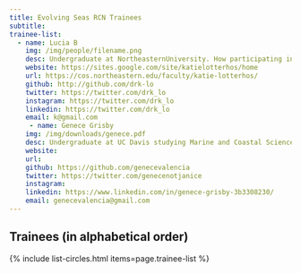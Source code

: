 ```yaml
---
title: Evolving Seas RCN Trainees
subtitle: 
trainee-list: 
  - name: Lucia B
    img: /img/people/filename.png
    desc: Undergraduate at NortheasternUniversity. How participating in RCN. Career goals. 
    website: https://sites.google.com/site/katielotterhos/home
    url: https://cos.northeastern.edu/faculty/katie-lotterhos/
    github: http://github.com/drk-lo
    twitter: https://twitter.com/drk_lo
    instagram: https://twitter.com/drk_lo
    linkedin: https://twitter.com/drk_lo
    email: k@gmail.com
     - name: Genece Grisby
    img: /img/downloads/genece.pdf
    desc: Undergraduate at UC Davis studying Marine and Coastal Science. Working towards a career in marine conservation. Contacts junior members of the Evolving Seas RCN and modify the RCN website. 
    website: 
    url: 
    github: https://github.com/genecevalencia
    twitter: https://twitter.com/genecenotjanice
    instagram: 
    linkedin: https://www.linkedin.com/in/genece-grisby-3b3308230/
    email: genecevalencia@gmail.com
---
```


## Trainees (in alphabetical order)

{% include list-circles.html items=page.trainee-list %}
